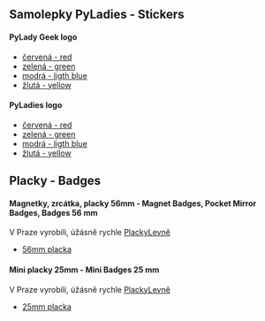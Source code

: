 ## Samolepky PyLadies - Stickers

#### PyLady Geek logo
  - [červená - red][3]
  - [zelená - green][4]
  - [modrá - ligth blue][5]
  - [žlutá - yellow][6]

#### PyLadies logo
  - [červená - red][7]
  - [zelená - green][8]
  - [modrá - ligth blue][9]
  - [žlutá - yellow][10]

## Placky - Badges

#### Magnetky, zrcátka, placky 56mm - Magnet Badges, Pocket Mirror Badges, Badges 56 mm
V Praze vyrobili, úžásně rychle [PlackyLevně][11]
  - [56mm placka][12]

#### Mini placky 25mm - Mini Badges 25 mm
V Praze vyrobili, úžásně rychle [PlackyLevně][11]
  - [25mm placka][13]


[2]: mailto:info@pyladies.com
[3]: https://github.com/PyLadiesCZ/Resources/blob/master/Design/Logo/pyladies_geek_red.pdf
[4]: https://github.com/PyLadiesCZ/Resources/blob/master/Design/Logo/pyladies_geek_green.pdf
[5]: https://github.com/PyLadiesCZ/Resources/blob/master/Design/Logo/pyladies_geek_light-blue.pdf
[6]: https://github.com/PyLadiesCZ/Resources/blob/master/Design/Logo/pyladies_geek_yellow.pdf
[7]: https://github.com/PyLadiesCZ/Resources/blob/master/Design/Logo/pyladies_logo_red.pdf
[8]: https://github.com/PyLadiesCZ/Resources/blob/master/Design/Logo/pyladies_logo_green.pdf
[9]: https://github.com/PyLadiesCZ/Resources/blob/master/Design/Logo/pyladies_logo_light-blue.pdf
[10]: https://github.com/PyLadiesCZ/Resources/blob/master/Design/Logo/pyladies_logo_yellow.pdf
[11]: http://www.plackylevne.cz
[12]: https://github.com/PyLadiesCZ/Resources/blob/master/Design/Logo/PyLadiesCZ_badges_ladies-who-love_56mm.pdf
[13]: https://github.com/PyLadiesCZ/Resources/blob/master/Design/Logo/PyLadiesCZ_mini_badges_25mm.pdf
